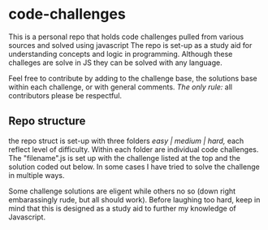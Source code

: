 # code-challenges

This is a personal repo that holds code challenges pulled from various sources and solved using javascript
The repo is set-up as a study aid for understanding concepts and logic in programming. Although these challeges are solve in JS they can be solved with any language. 

Feel free to contribute by adding to the challenge base, the solutions base within each challenge, or with general comments. *The only rule:* all contributors please be respectful.


## Repo structure
the repo struct is set-up with three folders *easy | medium | hard,* each reflect level of difficulty. Within each folder are individual code challenges. The "filename".js is set up with the challenge listed at the top and the solution coded out below. In some cases I have tried to solve the challenge in multiple ways. 

Some challenge solutions are eligent while others no so (down right embarassingly rude, but all should work). Before laughing too hard, keep in mind that this is designed as a study aid to further my knowledge of Javascript.
